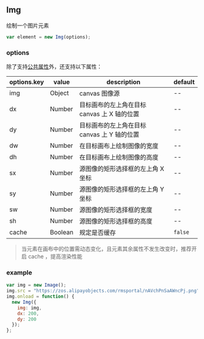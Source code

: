## Img

绘制一个图片元素

```js
var element = new Img(options);
```

### options

除了支持[公共属性](../Element.md)外，还支持以下属性：

| options.key | value   | description                                 | default |
| ----------- | ------- | ------------------------------------------- | ------- |
| img         | Object  | canvas 图像源                               | --      |
| dx          | Number  | 目标画布的左上角在目标 canvas 上 X 轴的位置 | --      |
| dy          | Number  | 目标画布的左上角在目标 canvas 上 Y 轴的位置 | --      |
| dw          | Number  | 在目标画布上绘制图像的宽度                  | --      |
| dh          | Number  | 在目标画布上绘制图像的高度                  | --      |
| sx          | Number  | 源图像的矩形选择框的左上角 X 坐标           | --      |
| sy          | Number  | 源图像的矩形选择框的左上角 Y 坐标           | --      |
| sw          | Number  | 源图像的矩形选择框的宽度                    | --      |
| sh          | Number  | 源图像的矩形选择框的高度                    | --      |
| cache       | Boolean | 规定是否缓存                                | `false` |

> 当元素在画布中的位置需动态变化，且元素其余属性不发生改变时，推荐开启 cache ，提高渲染性能

### example

```js
var img = new Image();
img.src = "https://zos.alipayobjects.com/rmsportal/nAVchPnSaAWncPj.png";
img.onload = function() {
  new Img({
    img: img,
    dx: 200,
    dy: 200
  });
};
```
